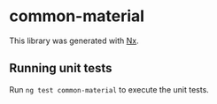 # common-material

This library was generated with [Nx](https://nx.dev).

## Running unit tests

Run `ng test common-material` to execute the unit tests.
